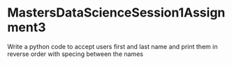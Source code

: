 # MastersDataScienceSession1Assignment3
Write a python code to accept users first and last name and print them in reverse order with specing between the names
